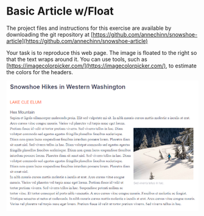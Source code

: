 # Basic Article w/Float

The project files and instructions for this exercise are available by downloading the git repository at [https://github.com/annechinn/snowshoe-article](https://github.com/annechinn/snowshoe-article)

Your task is to reproduce this web page. The image is floated to the right so that the text wraps around it. You can use tools, such as [https://imagecolorpicker.com/](https://imagecolorpicker.com/), to estimate the colors for the headers.

![](../.gitbook/assets/image%20%28155%29.png)

